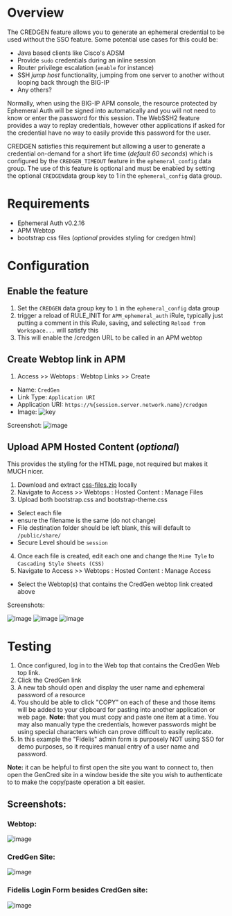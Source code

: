# Overview

The CREDGEN feature allows you to generate an ephemeral credential to be used without the SSO feature. Some potential use cases for this could be:
- Java based clients like Cisco's ADSM
- Provide `sudo` credentials during an inline session
- Router privilege escalation (`enable` for instance)
- SSH _jump host_ functionality, jumping from one server to another without looping back through the BIG-IP
- Any others?

Normally, when using the BIG-IP APM console, the resource protected by Ephemeral Auth will be signed into automatically and you will not need to know or enter the password for this session. The WebSSH2 feature provides a way to replay credentials, however other applications if asked for the credential have no way to easily provide this password for the user.

CREDGEN satisfies this requirement but allowing a user to generate a credential on-demand for a short life time (_default 60 seconds_) which is configured by the `CREDGEN_TIMEOUT` feature in the `ephemeral_config` data group. The use of this feature is optional and must be enabled by setting the optional `CREDGEN`data group key to 1 in the `ephemeral_config` data group.

# Requirements
- Ephemeral Auth v0.2.16
- APM Webtop
- bootstrap css files (_optional_ provides styling for credgen html)

# Configuration
## Enable the feature
1. Set the `CREDGEN` data group key to `1` in the `ephemeral_config` data group
2. trigger a reload of RULE_INIT for `APM_ephemeral_auth` iRule, typically just putting a comment in this iRule, saving, and selecting `Reload from Workspace...` will satisfy this
3. This will enable the /credgen URL to be called in an APM webtop

## Create Webtop link in APM
1. Access >> Webtops : Webtop Links >> Create
  - Name: `CredGen`
  - Link Type: `Application URI`
  - Application URI: `https://%{session.server.network.name}/credgen`
  - Image: ![key](https://user-images.githubusercontent.com/1668075/48260266-d3323180-e3e8-11e8-9c82-0bff3e5b7800.png)
 
Screenshot:
![image](https://user-images.githubusercontent.com/1668075/48260185-8189a700-e3e8-11e8-9ac1-7392c2542d73.png)

## Upload APM Hosted Content (_optional_)
This provides the styling for the HTML page, not required but makes it MUCH nicer.
1. Download and extract [css-files.zip](https://github.com/billchurch/f5-pua/files/2565670/css-files.zip) locally
2. Navigate to Access >> Webtops : Hosted Content : Manage Files
3. Upload both bootstrap.css and bootstrap-theme.css 
  - Select each file
  - ensure the filename is the same (do not change)
  - File destination folder should be left blank, this will default to `/public/share/`
  - Secure Level should be `session`
4. Once each file is created, edit each one and change the `Mime Tyle` to `Cascading Style Sheets (CSS)` 
5. Navigate to Access >> Webtops : Hosted Content : Manage Access
  - Select the Webtop(s) that contains the CredGen webtop link created above

Screenshots:

![image](https://user-images.githubusercontent.com/1668075/48260691-6324ab00-e3ea-11e8-9f1d-dc5aff47812f.png)
![image](https://user-images.githubusercontent.com/1668075/48260699-6b7ce600-e3ea-11e8-9230-dd79c76dbcf1.png)
![image](https://user-images.githubusercontent.com/1668075/48260712-76377b00-e3ea-11e8-98a2-2a246bd542f7.png)


# Testing
1. Once configured, log in to the Web top that contains the CredGen Web top link.
2. Click the CredGen link
3. A new tab should open and display the user name and ephemeral password of a resource
4. You should be able to click "COPY" on each of these and those items will be added to your clipboard for pasting into another application or web page. **Note:** that you must copy and paste one item at a time. You may also manually type the credentials, however passwords might be using special characters which can prove difficult to easily replicate.
5. In this example the "Fidelis" admin form is purposely NOT using SSO for demo purposes, so it requires manual entry of a user name and password. 

**Note:** it can be helpful to first open the site you want to connect to, then open the GenCred site in a window beside the site you wish to authenticate to to make the copy/paste operation a bit easier.

## Screenshots:

### Webtop:

![image](https://user-images.githubusercontent.com/1668075/48260960-7dab5400-e3eb-11e8-8607-4a2a2bfcc742.png)

### CredGen Site:
![image](https://user-images.githubusercontent.com/1668075/48260928-58b6e100-e3eb-11e8-8681-5dc5508b0a3b.png)

### Fidelis Login Form besides CredGen site:
![image](https://user-images.githubusercontent.com/1668075/48261081-d1b63880-e3eb-11e8-9a72-2e002d0f00a0.png)

